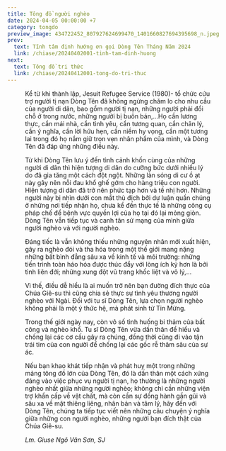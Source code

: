 ```yaml
---
title: Tông đồ người nghèo
date: 2024-04-05 00:00:00 +7
category: tongdo
preview_image: 434722452_807927624699470_1401660827694395698_n.jpeg
prev:
  text: Tĩnh tâm định hướng ơn gọi Dòng Tên Tháng Năm 2024
  link: /chiase/20240402001-tinh-tam-dinh-huong
next:
  text: Tông đồ tri thức
  link: /chiase/20240412001-tong-do-tri-thuc
---
```


<script setup>
import nguoingheo from "/images/chiase/434722452_807927624699470_1401660827694395698_n.jpeg?w=900";
</script>

<Figure 
    :src=nguoingheo
    caption="Tông đồ người nghèo."
/>

Kể từ khi thành lập, Jesuit Refugee Service (1980)- tổ chức cứu trợ người tị nạn Dòng Tên đã không ngừng chăm lo cho nhu cầu của người di dân, bao gồm người tị nạn, những người phải đổi chỗ ở trong nước, những người bị buôn bán,…Họ cần lương thực, cần mái nhà, cần tình yêu, cần tương quan, cần chân lý, cần ý nghĩa, cần lời hứu hẹn, cần niềm hy vọng, cần một tương lai trong đó họ nắm giữ trọn vẹn nhân phẩm của mình, và Dòng Tên đã đáp ứng những điều này.

Từ khi Dòng Tên lưu ý đến tình cảnh khốn cùng của những người di dân thì hiện tượng di dân do cưỡng bức dưới nhiều lý do đã gia tăng một cách đột ngột. Những làn sóng di cư ồ ạt này gây nên nỗi đau khổ ghế gớm cho hàng triệu con người. Hiện tượng di dân đã trở nên phức tạp hơn và tế nhị hơn. Những người này bị nhìn dưới con mắt thù địch bởi dư luận quần chúng ở những nơi tiếp nhận họ, chưa kể đến thực tế là những công cụ pháp chế để bệnh vực quyền lợi của họ tại đó lại mỏng giòn. Dòng Tên vẫn tiếp tục và canh tân sứ mạng của mình giữa người nghèo và với người nghèo. 

Đáng tiếc là vẫn không thiếu những nguyên nhân mới xuất hiện, gây ra nghèo đói và tha hóa trong một thế giới mang nặng những bất bình đẳng sâu xa về kinh tế và môi trường: những tiến trình toàn háo hóa được thúc đẩy với lòng ích kỷ hơn là bởi tình liên đới; những xung đột vũ trang khốc liệt và vô lý,...

Vì thế, điều dễ hiểu là ai muốn trở nên bạn đường đích thực của Chúa Giê-su thì cũng chia sẻ thực sự tình yêu thương người nghèo với Ngài. Đối với tu sĩ Dòng Tên, lựa chọn người nghèo không phải là một ý thức hệ, mà phát sinh từ Tin Mừng. 

Trong thế giới ngày nay, còn vô số tình huống bi thảm của bất công và nghèo khổ. Tu sĩ Dòng Tên vừa dấn thân để hiểu và chống lại các cơ cấu gây ra chúng, đồng thời cũng đi vào tận trái tim của con người để chống lại các gốc rễ thâm sâu của sự ác.

Nếu bạn khao khát tiếp nhận và phát huy một trong những mảng tông đồ lớn của Dòng Tên, đó là dấn thân một cách xứng đáng vào việc phục vụ người tị nạn, họ thường là những người nghèo nhất giữa những người nghèo; không chỉ cần những viện trợ khẩn cấp về vật chất, mà còn cần sự đồng hành gần gũi và sâu xa về mặt thiêng liêng, nhân bản và tâm lý, hãy đến với Dòng Tên, chúng ta tiếp tục viết nên những câu chuyện ý nghĩa giữa những con người nghèo, những người bạn đích thật của Chúa Giê-su.

*Lm. Giuse Ngô Văn Sơn, SJ*
